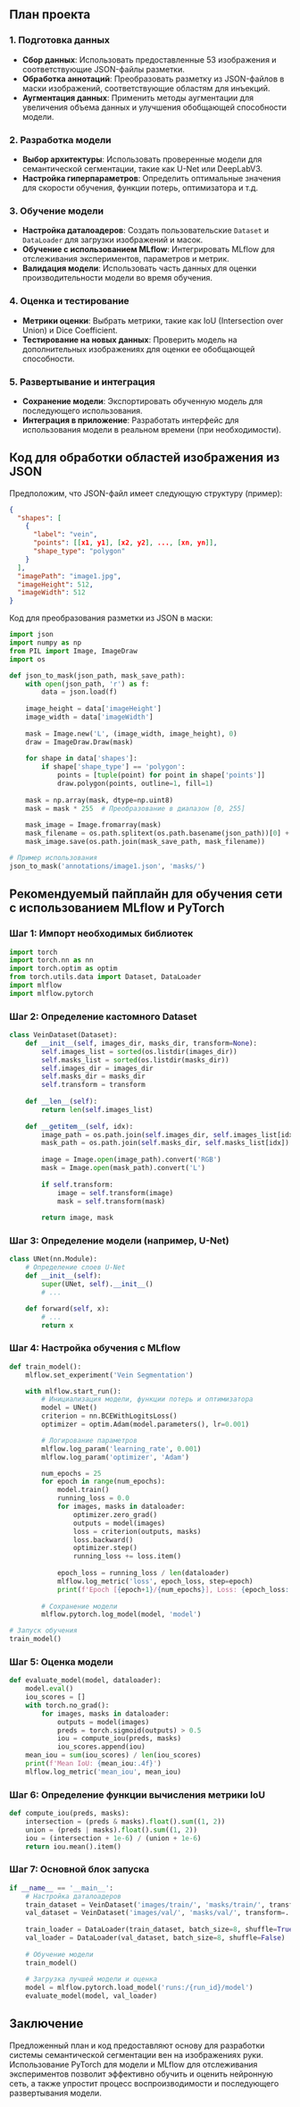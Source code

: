 
## План проекта

### 1. Подготовка данных
- **Сбор данных**: Использовать предоставленные 53 изображения и соответствующие JSON-файлы разметки.
- **Обработка аннотаций**: Преобразовать разметку из JSON-файлов в маски изображений, соответствующие областям для инъекций.
- **Аугментация данных**: Применить методы аугментации для увеличения объема данных и улучшения обобщающей способности модели.

### 2. Разработка модели
- **Выбор архитектуры**: Использовать проверенные модели для семантической сегментации, такие как U-Net или DeepLabV3.
- **Настройка гиперпараметров**: Определить оптимальные значения для скорости обучения, функции потерь, оптимизатора и т.д.

### 3. Обучение модели
- **Настройка даталоадеров**: Создать пользовательские `Dataset` и `DataLoader` для загрузки изображений и масок.
- **Обучение с использованием MLflow**: Интегрировать MLflow для отслеживания экспериментов, параметров и метрик.
- **Валидация модели**: Использовать часть данных для оценки производительности модели во время обучения.

### 4. Оценка и тестирование
- **Метрики оценки**: Выбрать метрики, такие как IoU (Intersection over Union) и Dice Coefficient.
- **Тестирование на новых данных**: Проверить модель на дополнительных изображениях для оценки ее обобщающей способности.

### 5. Развертывание и интеграция
- **Сохранение модели**: Экспортировать обученную модель для последующего использования.
- **Интеграция в приложение**: Разработать интерфейс для использования модели в реальном времени (при необходимости).

## Код для обработки областей изображения из JSON

Предположим, что JSON-файл имеет следующую структуру (пример):

```json
{
  "shapes": [
    {
      "label": "vein",
      "points": [[x1, y1], [x2, y2], ..., [xn, yn]],
      "shape_type": "polygon"
    }
  ],
  "imagePath": "image1.jpg",
  "imageHeight": 512,
  "imageWidth": 512
}
```

Код для преобразования разметки из JSON в маски:

```python
import json
import numpy as np
from PIL import Image, ImageDraw
import os

def json_to_mask(json_path, mask_save_path):
    with open(json_path, 'r') as f:
        data = json.load(f)
    
    image_height = data['imageHeight']
    image_width = data['imageWidth']
    
    mask = Image.new('L', (image_width, image_height), 0)
    draw = ImageDraw.Draw(mask)
    
    for shape in data['shapes']:
        if shape['shape_type'] == 'polygon':
            points = [tuple(point) for point in shape['points']]
            draw.polygon(points, outline=1, fill=1)
    
    mask = np.array(mask, dtype=np.uint8)
    mask = mask * 255  # Преобразование в диапазон [0, 255]
    
    mask_image = Image.fromarray(mask)
    mask_filename = os.path.splitext(os.path.basename(json_path))[0] + '_mask.png'
    mask_image.save(os.path.join(mask_save_path, mask_filename))

# Пример использования
json_to_mask('annotations/image1.json', 'masks/')
```

## Рекомендуемый пайплайн для обучения сети с использованием MLflow и PyTorch

### Шаг 1: Импорт необходимых библиотек

```python
import torch
import torch.nn as nn
import torch.optim as optim
from torch.utils.data import Dataset, DataLoader
import mlflow
import mlflow.pytorch
```

### Шаг 2: Определение кастомного Dataset

```python
class VeinDataset(Dataset):
    def __init__(self, images_dir, masks_dir, transform=None):
        self.images_list = sorted(os.listdir(images_dir))
        self.masks_list = sorted(os.listdir(masks_dir))
        self.images_dir = images_dir
        self.masks_dir = masks_dir
        self.transform = transform
    
    def __len__(self):
        return len(self.images_list)
    
    def __getitem__(self, idx):
        image_path = os.path.join(self.images_dir, self.images_list[idx])
        mask_path = os.path.join(self.masks_dir, self.masks_list[idx])
        
        image = Image.open(image_path).convert('RGB')
        mask = Image.open(mask_path).convert('L')
        
        if self.transform:
            image = self.transform(image)
            mask = self.transform(mask)
        
        return image, mask
```

### Шаг 3: Определение модели (например, U-Net)

```python
class UNet(nn.Module):
    # Определение слоев U-Net
    def __init__(self):
        super(UNet, self).__init__()
        # ...

    def forward(self, x):
        # ...
        return x
```

### Шаг 4: Настройка обучения с MLflow

```python
def train_model():
    mlflow.set_experiment('Vein Segmentation')

    with mlflow.start_run():
        # Инициализация модели, функции потерь и оптимизатора
        model = UNet()
        criterion = nn.BCEWithLogitsLoss()
        optimizer = optim.Adam(model.parameters(), lr=0.001)

        # Логирование параметров
        mlflow.log_param('learning_rate', 0.001)
        mlflow.log_param('optimizer', 'Adam')

        num_epochs = 25
        for epoch in range(num_epochs):
            model.train()
            running_loss = 0.0
            for images, masks in dataloader:
                optimizer.zero_grad()
                outputs = model(images)
                loss = criterion(outputs, masks)
                loss.backward()
                optimizer.step()
                running_loss += loss.item()
            
            epoch_loss = running_loss / len(dataloader)
            mlflow.log_metric('loss', epoch_loss, step=epoch)
            print(f'Epoch [{epoch+1}/{num_epochs}], Loss: {epoch_loss:.4f}')
        
        # Сохранение модели
        mlflow.pytorch.log_model(model, 'model')

# Запуск обучения
train_model()
```

### Шаг 5: Оценка модели

```python
def evaluate_model(model, dataloader):
    model.eval()
    iou_scores = []
    with torch.no_grad():
        for images, masks in dataloader:
            outputs = model(images)
            preds = torch.sigmoid(outputs) > 0.5
            iou = compute_iou(preds, masks)
            iou_scores.append(iou)
    mean_iou = sum(iou_scores) / len(iou_scores)
    print(f'Mean IoU: {mean_iou:.4f}')
    mlflow.log_metric('mean_iou', mean_iou)
```

### Шаг 6: Определение функции вычисления метрики IoU

```python
def compute_iou(preds, masks):
    intersection = (preds & masks).float().sum((1, 2))
    union = (preds | masks).float().sum((1, 2))
    iou = (intersection + 1e-6) / (union + 1e-6)
    return iou.mean().item()
```

### Шаг 7: Основной блок запуска

```python
if __name__ == '__main__':
    # Настройка даталоадеров
    train_dataset = VeinDataset('images/train/', 'masks/train/', transform=...)
    val_dataset = VeinDataset('images/val/', 'masks/val/', transform=...)
    
    train_loader = DataLoader(train_dataset, batch_size=8, shuffle=True)
    val_loader = DataLoader(val_dataset, batch_size=8, shuffle=False)
    
    # Обучение модели
    train_model()
    
    # Загрузка лучшей модели и оценка
    model = mlflow.pytorch.load_model('runs:/{run_id}/model')
    evaluate_model(model, val_loader)
```

## Заключение

Предложенный план и код предоставляют основу для разработки системы семантической сегментации вен на изображениях руки. Использование PyTorch для модели и MLflow для отслеживания экспериментов позволит эффективно обучить и оценить нейронную сеть, а также упростит процесс воспроизводимости и последующего развертывания модели.
